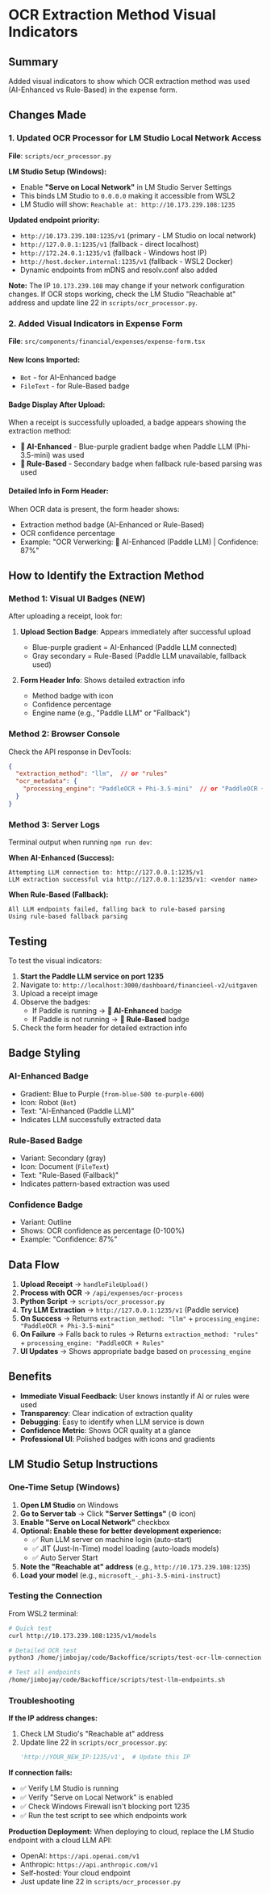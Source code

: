 # OCR Extraction Method Visual Indicators

## Summary
Added visual indicators to show which OCR extraction method was used (AI-Enhanced vs Rule-Based) in the expense form.

## Changes Made

### 1. Updated OCR Processor for LM Studio Local Network Access
**File**: `scripts/ocr_processor.py`

**LM Studio Setup (Windows):**
- Enable **"Serve on Local Network"** in LM Studio Server Settings
- This binds LM Studio to `0.0.0.0` making it accessible from WSL2
- LM Studio will show: `Reachable at: http://10.173.239.108:1235`

**Updated endpoint priority:**
- `http://10.173.239.108:1235/v1` (primary - LM Studio on local network)
- `http://127.0.0.1:1235/v1` (fallback - direct localhost)
- `http://172.24.0.1:1235/v1` (fallback - Windows host IP)
- `http://host.docker.internal:1235/v1` (fallback - WSL2 Docker)
- Dynamic endpoints from mDNS and resolv.conf also added

**Note:** The IP `10.173.239.108` may change if your network configuration changes. If OCR stops working, check the LM Studio "Reachable at" address and update line 22 in `scripts/ocr_processor.py`.

### 2. Added Visual Indicators in Expense Form
**File**: `src/components/financial/expenses/expense-form.tsx`

#### New Icons Imported:
- `Bot` - for AI-Enhanced badge
- `FileText` - for Rule-Based badge

#### Badge Display After Upload:
When a receipt is successfully uploaded, a badge appears showing the extraction method:
- **🤖 AI-Enhanced** - Blue-purple gradient badge when Paddle LLM (Phi-3.5-mini) was used
- **📄 Rule-Based** - Secondary badge when fallback rule-based parsing was used

#### Detailed Info in Form Header:
When OCR data is present, the form header shows:
- Extraction method badge (AI-Enhanced or Rule-Based)
- OCR confidence percentage
- Example: "OCR Verwerking: 🤖 AI-Enhanced (Paddle LLM) | Confidence: 87%"

## How to Identify the Extraction Method

### Method 1: Visual UI Badges (NEW)
After uploading a receipt, look for:

1. **Upload Section Badge**: Appears immediately after successful upload
   - Blue-purple gradient = AI-Enhanced (Paddle LLM connected)
   - Gray secondary = Rule-Based (Paddle LLM unavailable, fallback used)

2. **Form Header Info**: Shows detailed extraction info
   - Method badge with icon
   - Confidence percentage
   - Engine name (e.g., "Paddle LLM" or "Fallback")

### Method 2: Browser Console
Check the API response in DevTools:
```json
{
  "extraction_method": "llm",  // or "rules"
  "ocr_metadata": {
    "processing_engine": "PaddleOCR + Phi-3.5-mini"  // or "PaddleOCR + Rules"
  }
}
```

### Method 3: Server Logs
Terminal output when running `npm run dev`:

**When AI-Enhanced (Success):**
```
Attempting LLM connection to: http://127.0.0.1:1235/v1
LLM extraction successful via http://127.0.0.1:1235/v1: <vendor name>
```

**When Rule-Based (Fallback):**
```
All LLM endpoints failed, falling back to rule-based parsing
Using rule-based fallback parsing
```

## Testing

To test the visual indicators:

1. **Start the Paddle LLM service on port 1235**
2. Navigate to: `http://localhost:3000/dashboard/financieel-v2/uitgaven`
3. Upload a receipt image
4. Observe the badges:
   - If Paddle is running → **🤖 AI-Enhanced** badge
   - If Paddle is not running → **📄 Rule-Based** badge
5. Check the form header for detailed extraction info

## Badge Styling

### AI-Enhanced Badge
- Gradient: Blue to Purple (`from-blue-500 to-purple-600`)
- Icon: Robot (`Bot`)
- Text: "AI-Enhanced (Paddle LLM)"
- Indicates LLM successfully extracted data

### Rule-Based Badge
- Variant: Secondary (gray)
- Icon: Document (`FileText`)
- Text: "Rule-Based (Fallback)"
- Indicates pattern-based extraction was used

### Confidence Badge
- Variant: Outline
- Shows: OCR confidence as percentage (0-100%)
- Example: "Confidence: 87%"

## Data Flow

1. **Upload Receipt** → `handleFileUpload()`
2. **Process with OCR** → `/api/expenses/ocr-process`
3. **Python Script** → `scripts/ocr_processor.py`
4. **Try LLM Extraction** → `http://127.0.0.1:1235/v1` (Paddle service)
5. **On Success** → Returns `extraction_method: "llm"` + `processing_engine: "PaddleOCR + Phi-3.5-mini"`
6. **On Failure** → Falls back to rules → Returns `extraction_method: "rules"` + `processing_engine: "PaddleOCR + Rules"`
7. **UI Updates** → Shows appropriate badge based on `processing_engine`

## Benefits

- **Immediate Visual Feedback**: User knows instantly if AI or rules were used
- **Transparency**: Clear indication of extraction quality
- **Debugging**: Easy to identify when LLM service is down
- **Confidence Metric**: Shows OCR quality at a glance
- **Professional UI**: Polished badges with icons and gradients

## LM Studio Setup Instructions

### One-Time Setup (Windows)

1. **Open LM Studio** on Windows
2. **Go to Server tab** → Click **"Server Settings"** (⚙️ icon)
3. **Enable "Serve on Local Network"** checkbox
4. **Optional: Enable these for better development experience:**
   - ✅ Run LLM server on machine login (auto-start)
   - ✅ JIT (Just-In-Time) model loading (auto-loads models)
   - ✅ Auto Server Start
5. **Note the "Reachable at" address** (e.g., `http://10.173.239.108:1235`)
6. **Load your model** (e.g., `microsoft_-_phi-3.5-mini-instruct`)

### Testing the Connection

From WSL2 terminal:
```bash
# Quick test
curl http://10.173.239.108:1235/v1/models

# Detailed OCR test
python3 /home/jimbojay/code/Backoffice/scripts/test-ocr-llm-connection.py

# Test all endpoints
/home/jimbojay/code/Backoffice/scripts/test-llm-endpoints.sh
```

### Troubleshooting

**If the IP address changes:**
1. Check LM Studio's "Reachable at" address
2. Update line 22 in `scripts/ocr_processor.py`:
   ```python
   'http://YOUR_NEW_IP:1235/v1',  # Update this IP
   ```

**If connection fails:**
- ✅ Verify LM Studio is running
- ✅ Verify "Serve on Local Network" is enabled
- ✅ Check Windows Firewall isn't blocking port 1235
- ✅ Run the test script to see which endpoints work

**Production Deployment:**
When deploying to cloud, replace the LM Studio endpoint with a cloud LLM API:
- OpenAI: `https://api.openai.com/v1`
- Anthropic: `https://api.anthropic.com/v1`
- Self-hosted: Your cloud endpoint
- Just update line 22 in `scripts/ocr_processor.py`
